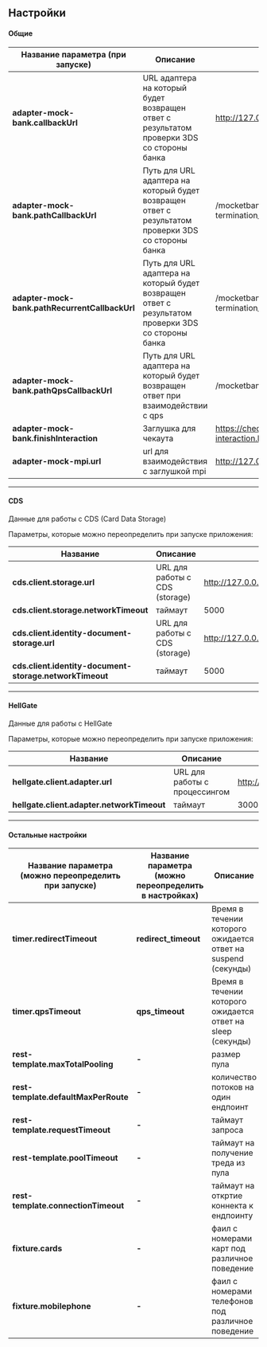 ## Настройки


#### Общие

Название параметра (при запуске) | Описание | Пример
------------ | ------------- | -------------
**adapter-mock-bank.callbackUrl** | URL адаптера на который будет возвращен ответ с результатом проверки 3DS со стороны банка | http://127.0.0.1:8080
**adapter-mock-bank.pathCallbackUrl** | Путь для URL адаптера на который будет возвращен ответ с результатом проверки 3DS со стороны банка | /mocketbank/term_url{?termination_uri}
**adapter-mock-bank.pathRecurrentCallbackUrl** | Путь для URL адаптера на который будет возвращен ответ с результатом проверки 3DS со стороны банка | /mocketbank/rec_term_url{?termination_uri}
**adapter-mock-bank.pathQpsCallbackUrl** | Путь для URL адаптера на который будет возвращен ответ при взаимодействии с qps | /mocketbank/qps
**adapter-mock-bank.finishInteraction** | Заглушка для чекаута | https://checkout.rbk.money/v1/finish-interaction.html
**adapter-mock-mpi.url** | url для взаимодействия с заглушкой mpi | http://127.0.0.1:8079
---

#### CDS

Данные для работы с CDS (Card Data Storage)

Параметры, которые можно переопределить при запуске приложения:

Название | Описание | Пример
------------ | ------------- | -------------
**cds.client.storage.url** | URL для работы с CDS (storage) | http://127.0.0.1:8022/v1/storage
**cds.client.storage.networkTimeout** | таймаут | 5000
**cds.client.identity-document-storage.url** | URL для работы с CDS (storage) | http://127.0.0.1:8022/v1/identity_document_storage
**cds.client.identity-document-storage.networkTimeout** | таймаут | 5000

---

#### HellGate

Данные для работы с HellGate

Параметры, которые можно переопределить при запуске приложения:

Название | Описание | Пример
------------ | ------------- | -------------
**hellgate.client.adapter.url** | URL для работы с процессингом | http://127.0.0.1:8022/v1/proxyhost/provider
**hellgate.client.adapter.networkTimeout** | таймаут | 30000

---

#### Остальные настройки

Название параметра (можно переопределить при запуске) | Название параметра (можно переопределить в настройках) | Описание | Пример
------------ | ------------- | ------------- | -------------
**timer.redirectTimeout** | **redirect_timeout** | Время в течении которого ожидается ответ на suspend (секунды) | 3600
**timer.qpsTimeout** | **qps_timeout** | Время в течении которого ожидается ответ на sleep (секунды) | 3600
**rest-template.maxTotalPooling** | **-** | размер пула | 200
**rest-template.defaultMaxPerRoute** | **-** | количество потоков на один ендпоинт | 200
**rest-template.requestTimeout** | **-** | таймаут запроса | 60000
**rest-template.poolTimeout** | **-** | таймаут на получение треда из пула | 10000
**rest-template.connectionTimeout** | **-** | таймаут на откртие коннекта к ендпоинту | 10000
**fixture.cards** | **-** | фаил с номерами карт под различное поведение | classpath:fixture/cards.csv
**fixture.mobilephone** | **-** | фаил с номерами телефонов под различное поведение | classpath:fixture/mobilephone.csv
